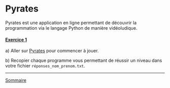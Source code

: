 # Pyrates

Pyrates est une application en ligne permettant de découvrir la programmation via le langage Python de manière vidéoludique.

#### <ins>Exercice 1</ins>

a) Aller sur [Pyrates](https://py-rates.fr/) pour commencer à jouer.

b) Recopier chaque programme vous permettant de réussir un niveau dans votre fichier `réponses_nom_prenom.txt`.

_____________________

[Sommaire](./../../README.md)